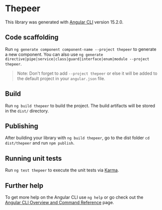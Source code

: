 # Thepeer

This library was generated with [Angular CLI](https://github.com/angular/angular-cli) version 15.2.0.

## Code scaffolding

Run `ng generate component component-name --project thepeer` to generate a new component. You can also use `ng generate directive|pipe|service|class|guard|interface|enum|module --project thepeer`.
> Note: Don't forget to add `--project thepeer` or else it will be added to the default project in your `angular.json` file. 

## Build

Run `ng build thepeer` to build the project. The build artifacts will be stored in the `dist/` directory.

## Publishing

After building your library with `ng build thepeer`, go to the dist folder `cd dist/thepeer` and run `npm publish`.

## Running unit tests

Run `ng test thepeer` to execute the unit tests via [Karma](https://karma-runner.github.io).

## Further help

To get more help on the Angular CLI use `ng help` or go check out the [Angular CLI Overview and Command Reference](https://angular.io/cli) page.
